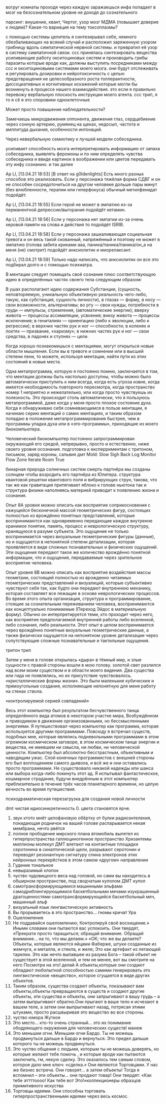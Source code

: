 вогруг комнаты проходя через каждую заражаешься
инфа попадает в мозг на безсознательном уровне не доходя до сознательного


 парсинг: внушение, квант, Чертог, узор мозг
 МДМА (повышает доверие к людям)?
Какая-то вариация на тему токсоплазмы?

с помощью системы целитель я синтезирывал себе, немного обезбаливающих на всякий случай и расположил заряженную узором грибницу вдоль симпатической нервной системы. и превратил её узор в систему симпатичной связи.
ссс принялась синтезировать вещества усиливающие работу окситоциновых систем и производить грибы паразиты которые вроде как, должны выступить посредниками между ссс и окситоциновыми системами моего мозга. они будут отслеживать и регулировать дозировки и нейротоксичность с целью предотвращения не целесообразного роста толлерантности, диссоциативных и когнитивных искажений которые могли бы возникнуть в процессе нашего взаимодействия. это если я правильно перевожу вербальную плоскость инструкции моего агента.
ссс трип, я то я сё я это
споровики одноклеточные

Может просто повышение наблюдательности?

Замечаешь микродвижения оппонента, движения глаз, сердцебиение через сонную артерию, румянец на щеках, недосып, частота и амплитуда дыхания, особенности интонаций.

Через невербальную семиотику к лучшей модели собеседника.

усиливает способность мозга интерпретировать информацию от запаха собеседника, выявлять феромоны и по ним определять чувства собеседника и ввиде картинок в воображении или цветов передавать эту инфу сознанию. 
и так далее


Ap Ll, [13.04.21 18:53]
[В ответ на g0ldenlights]
Есть много разных способов это реализовать. Если у персонажа тяжёлая форма СДВГ и он не способен сосредоточиться на другом человеке дольше пары минут (без влюбленности, терапии или гиперфокуса) обычный метилфенидат подойдёт.

Ap Ll, [13.04.21 18:55]
Если герой не может в эмпатию из-за перманентной депрессии/выгорания подойдёт кетамин.

Ap Ll, [13.04.21 18:56]
Если у персонажа нет эмпатии из-за очень херовой памяти на слова и действия то подойдёт ISRIB.

Ap Ll, [13.04.21 18:58]
Если у персонажа зашкаливающая социальная тревога и он весь такой скованный, напряжённый и поэтому не может в эмпатию (голова забита криками ааа, паника/паника/паника/он_а на меня (не) смотрит) подойдёт анксиолитик и миорелаксант.

Ap Ll, [13.04.21 18:59]
Только надо написать, что анксиолитик он все это подбирал долго и с помощью психиатра.



В ментации следует помещать своё сознание плюс соответствующую идею в определённых частях своего тела следующим образом:

В ушах располагают идею содержания Субстанции, (сущность, неповторяемую, уникальную объективную реальность чего-либо, такую, как субстанция, сущность личности), в глазах — форму, в носу — свои возможности, альтернативы; во рту — свои нужды, потребности в груди — импульсы, стремления, (автоматические энергии); вверху живота — процессы ассимиляции, усвоения; внизу живота — процессы исключения; в гениталиях — ориентацию (либо к эволюции, либо к регрессии); в верхних частях рук и ног — способности; в коленях и локтях — призвание, «харизму»; в нижних частях рук и ног — свои средства, в ладонях и ступнях — цели.

Когда хорошо познакомишься с ментациями, могут открыться новые области мышления. Если вы в тревоге и сомнении или в высшей степени лени, то можете, используя ментации, найти пути из этих состояний в новые места.

Одна метапрограмма, которую я постоянно помню, заключается в том, что ментации должны быть настолько доступны, чтобы можно было автоматически приступить к ним всегда, когда есть угроза извне, когда имеется необходимость повторного пересмотра, когда пространство номер 1 неприятно и нежелательно, или когда просто чувствуешь их полезность. Это происходит столь автоматически, что я пользуюсь метапрограммой, даже когда у меня просто плохое состояние духа. Когда я обнаруживаю себя сомневающимся в пользе ментации, я начинаю серию ментаций о самих ментациях, и таким образом попадаю в положение метапрограммирования быстрее, чем в программы упадка духа или в «это-программы», приходящие из моего биокомпьютера.




Человеческий биокомпьютер постоянно запрограммирован окружающей его средой, непрерывно, просто и естественно, ниже своего уровня осознания.
подготовка к експерриментам с тритоном, письмом, заряд короны, сальвия дмт
Mold: Slow Sigh Back Log Monitor Flow Zone Iterate Room True

бинарная природа солнечных систем смерть партнёра мы созданы солнцем чтобы возродить его партнёра из Юпитера.
структура квантовой решетки квантового поля и вибрирующих струн, такова, что так же как гравитация притягивает яблоко к голове ньютона так и структура физики наполняясь материей приводит к появлению жизни и сознания.

Опыт 8А уровня можно описать как восприятие соприкосновения с кажущейся бесконечной массой геометрических фигур, состоящих полностью из врождённо понятных представлений, которые воспринимаются как одновременно передающие каждое внутренне хранимое понятие, память, процесс и неврологическую структуру, хранящуюся в разуме субъекта. Это ощущение не только воспринимается через визуальные геометрические фигуры (данные), но и ощущается в непонятной степени детализации, которая проявляется в виде сложных познавательных и физических ощущений. Эти ощущения передают такое же количество врождённо понятной информации, что и ощущения, передаваемые через зрительное восприятие человека.

Опыт уровня 8B можно описать как восприятие воздействия массы геометрии, состоящей полностью из врожденно читаемых геометрических представлений и визуалиций, которые субъективно чувствуют себя так, как будто они передают внутреннюю механику, которая составляет все лежащие в основе неврологических процессов. Во время этого опыта организация, структура и программирование, стоящие за сознательным переживанием человека, воспринимаются как концептуально понимаемые (Переход Эйдос в материальную форму). Обычно он интерпретируется теми, кто проходит через него, как восприятие предполагаемой внутренней работы либо вселенной, либо сознания, либо реальности. Этот опыт в целом воспринимается через врождённо понятные визуальные геометрические данные, а также физически ощущается на непонятном уровне детализации через сопутствующие сложные познавательные и тактильные ощущения.

тритон трип



Затем у меня в голове открылась «дыра» в тёмный мир, и злые сущности с правой стороны вошли в мою голову.
золотой свет разлился над всем моим существом и в области моего видения. Два существа или гида не появлялись, но их присутствие чувствовалось. 
«кристаллические формы жизни». Это были маленькие кубические и прямоугольные создания, исполняющие непонятную для меня работу на стенах ствола.

«контролируемой серией совпадений»

Весь этот компьютер был результатом бесчувственного танца определённого вида атомов в некотором участке мира, Возбуждённом и приводимом в движение организованными, но бессмысленными энергиями. Я путешествовал через компьютер как программа, которая используется другими программами. Повсюду я встречал существ, подобных мне, которые являлись подневольными программами в этом огромном космическом заговоре, в этом космическом танце энергии и вещества, не имевшем ни смысла, ни любви, ни человеческой ценности. Компьютер был абсолютно бесстрастным, объективным и наводящим ужас. Слой конечных программистов с внешней стороны его был воплощением самого дьявола, и всё же и они оставались просто программами. Не существовало никакой надежды или шанса или выбора когда-либо покинуть этот ад. Я испытывал фантастическое, кошмарное страдание, будучи внедрённым в этот компьютер приблизительно в течение трёх часов планетарного времени, но целую вечность во время путешествия.

психодраматическая перезагрузка для создания новой личности


dmt  чистая идиосинкретичность
0. цвета становятся ярче.
1. звук ктото мнёт целофановую обёртку от булки
	радиоэнтелехия, покидающая родничок на вашей голове
	распарывается некая мембрана, нечто рвётся
2. полное прободение мирского плана
	втомобиль вылетел из гиперпространства
	галлюциногенное пространство
	Хризантемы
	миллионы молекул ДМТ влетают на контактные площадки серотонина в синаптической щели, разрывают серотонин и переводят резонантную сигнатуру спина электронов этих нейронных перекрёстков в этом самом «другом» направлении
3. Гудение тональное
4. невыразимый хлопок
5. чуство чудовищного веса над головой, но сами вы находитесь в обширном пространстве, под сводчатым куполом
	ДМТ купол
6. самотрансформирующимися машинными эльфами
	самодриблингирующимися баскетбольными мячами
	изукрашенный драгоценностями самотрансформирующийся баскетбольный мяч, машинный эльф
7. визуальный язык
	лингвистическую активность
8. Вы прорываетесь в это пространство... гномы кричат Ура
9. Ошеломление
10. 
	Не поддавайся ошеломлению; Контролируй своё восхищение.» Иными словами они пытаются вас успокоить. Они твердят, «Прекрати просто таращиться; обращай внимание. Обращай внимание... на то, что мы делаем.» «ОК; что же вы делаете?
	Объекты, которые являются яйцами Фаберже, штуки созданные из жемчуга, и металла, и стекла, и желе;
	Это как артефакт из летающей тарелки. Это как нечто выпавшее из разума Бога – такой объект не существует в этой вселенной, и тем не менее, вот вы смотрите на него
	Посмотри на это!
	делай
	А объекты,которые они создают обладают любопытной способностью самими генерировать это лингвистическое «вещество», которое сгущается в виде других объектов.
11.  Таким образом, существа создают объекты, показывают вам объекты,объекты превращаются в существ и создают другие объекты, эти существа и объекты, они запрыгивают в вашу грудь – а затем выпрыгивают обратно.Они прыгают в ваше тело и исчезают в вашем теле, а затем они выпрыгивают назад, потрясая этими штуками, просто расшвыривая это вещество во все стороны.
12. чуство юмора Жуткое
13. Это место... кто-то очень странный... это их понимание ободряющего окружения для человеческих существ! манеж
14. Это меньшии огни. Меньшии огни Бардо. Ты не можешь продвинуться дальше в Бардо и вернуться. Это предел дальше которого ты не можешь продвинуться.
15. Это чуство общения с людьми, которым ты не можешь доверять, но которые желают тебе помочь , и которые вроде как пытаются заключить, гм, некую сделку. Это оказалось тем самым словом, которое дало мне ключ: «сделка.» Они являются Торговцами.
У нас же бизнес встреча. Они говорят... а затем объекты! Тогда я вспомнил – эти объекты... они продают товар! Они твердят: «Как тебе эттттоооо! Как тебе вот Это!»коллекционеры образцов примитивного искуства 
16. Торговцы идеями. Они способны торговать гиперпространственными идеями через весь космос. 
